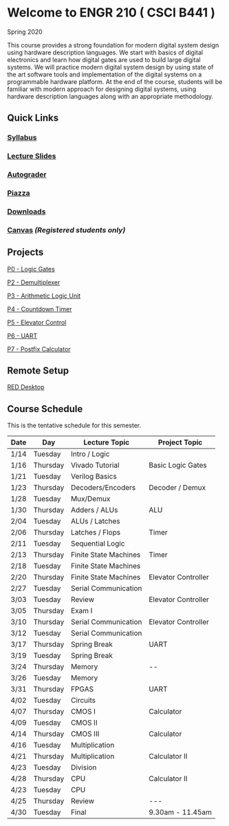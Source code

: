 
# Welcome to ENGR 210 ( CSCI B441 )

Spring 2020

This course provides a strong foundation for modern digital system design using hardware description languages. We start with basics of digital electronics and learn how digital gates are used to build large digital systems. We will practice modern digital system design by using state of the art software tools and implementation of the digital systems on a programmable hardware platform.  At the end of the course, students will be familiar with modern approach for designing digital systems, using hardware description languages along with an appropriate methodology.

## Quick Links

### [Syllabus](syllabus.md)

### [Lecture Slides](https://drive.google.com/drive/folders/1ym3JUo5TW2quNb6rhtcljxgVd5fjzczg?usp=sharing)

### [Autograder](https://autograder.sice.indiana.edu) 

### [Piazza](piazza.com/iu/spring2020/e210) 

### [Downloads](http://github.com/engr210/downloads) 

### [Canvas](https://iu.instructure.com/courses/1773083) _(Registered students only)_


## Projects

<!-- [P0 - Vivado
Tutorial](https://docs.google.com/document/d/1ydtvsCJaGSUWNMd3byvegsMfa6kRY8q1nOXQNVc5FVE)
-->

[P0 - Logic Gates](https://docs.google.com/document/d/1OZPhRJoNW6variLEV1iyCQ5HWxGvJrfiC3c3eMZx8vo)

[P2 - Demultiplexer](https://docs.google.com/document/d/1o02Y2rexq2IHROQaUYS6GD_TwUbfTaikeP8ysp6FJi8)

[P3 - Arithmetic Logic Unit](https://docs.google.com/document/d/1uhQR3LDZLIDAheTqNy58HJ456uEFfEh4IH7j1ZReyHM/edit?usp=sharing)

[P4 - Countdown Timer](https://docs.google.com/document/d/1HnWBiIqMQZvTv-P2DLUMM38fX2hg8FhBwA005HwC-YI/edit?usp=sharing)

[P5 - Elevator Control](https://docs.google.com/document/d/1IdqlRf4rqOpv0cBeurJ29rpMXwudnfIx8i1Z8IPmqxI/edit?usp=sharing)

[P6 - UART](https://docs.google.com/document/d/1dxm55Ct0wDpdce9y02u2D1DiFJ1YpZUdxzTfeGLi05A/edit?usp=sharing)

[P7 - Postfix Calculator](https://docs.google.com/document/d/1ApDEDIPBYUmE_dggMogTmvb7Bb1qxodMbxjTzoPfIqs/edit?usp=sharing)

## Remote Setup

[RED Desktop](https://docs.google.com/document/d/1GuOK0B6Irj_u6LjxMiwTBXgFvxtb-kuTXEFyj7-wQYI)

## Course Schedule

This is the tentative schedule for this semester.

| Date  |   Day     | Lecture Topic         |  Project Topic    | 
| --    |  -----    |   -----               |     -----         | 
| 1/14   | Tuesday   | Intro / Logic         |                   |
| 1/16  | Thursday  | Vivado Tutorial       | Basic Logic Gates |
| 1/21  | Tuesday   | Verilog Basics        |                   |
| 1/23  | Thursday  | Decoders/Encoders     |  Decoder / Demux  |
| 1/28  | Tuesday   | Mux/Demux             |                   |
| 1/30  | Thursday  | Adders / ALUs         |   ALU             |
| 2/04 | Tuesday   | ALUs / Latches        |                   |
| 2/06  | Thursday  | Latches / Flops       |   Timer           |
| 2/11   | Tuesday   | Sequential Logic      |                   |
| 2/13   | Thursday  | Finite State Machines |   Timer           |
| 2/18  | Tuesday   | Finite State Machines |                   |
| 2/20  | Thursday  | Finite State Machines | Elevator Controller |
| 2/27  |  Tuesday  | Serial Communication  |                   |
| 3/03  |  Tuesday | Review                | Elevator Controller |
| 3/05  | Thursday   | Exam I                |                   |
| 3/10  | Thursday  | Serial Communication  |  Elevator Controller |
| 3/12   | Tuesday   | Serial Communication  |                   |
| 3/17   | Thursday  | Spring Break               |  UART             |
| 3/19  | Tuesday   |  Spring Break        |                   | 
| 3/24  | Thursday  | Memory         |  --               |
| 3/26  | Tuesday   | Memory                |                   |
| 3/31  | Thursday  | FPGAS                 | UART              | 
| 4/02  | Tuesday   | Circuits              |                   |
| 4/07  | Thursday  | CMOS I                | Calculator        |
| 4/09   | Tuesday   | CMOS II               |                   |
| 4/14   | Thursday  | CMOS III              | Calculator        |
| 4/16   | Tuesday   | Multiplication              |                  |
| 4/21  | Thursday  | Multiplication        | Calculator II     |
| 4/23  | Tuesday   | Division              |                   | 
| 4/28  | Thursday  | CPU                   | Calculator II     | 
| 4/23  | Tuesday   | CPU                   |                   |
| 4/25  | Thursday  | Review                | ---               |
| 4/30  | Tuesday   | Final                 | 9.30am - 11.45am | 
